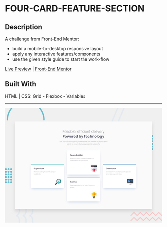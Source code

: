 # FOUR-CARD-FEATURE-SECTION

## Description

A challenge from Front-End Mentor:
- build a mobile-to-desktop responsive layout
- apply any interactive features/components
- use the given style guide to start the work-flow

[Live Preview](https://awwmicky.github.io/four-card-feature-section_front-end-mentor-io/) | 
[Front-End Mentor](https://www.frontendmentor.io/solutions/four-card-feature-section-html-css-grid-flexbox-variables-Yh-6Nb6Fj)

## Built With

HTML | CSS: Grid - Flexbox - Variables

---

![preview](./work/design/desktop-preview.jpg)

<!-- 
=== SUBMITION ===
- title : [challenge name] — HTML, CSS (Grid, Flexbox, Variables)
- code  : https://github.com/awwmicky/[repo-name]
- demo  : https://awwmicky.github.io/[repo-name]/
-->